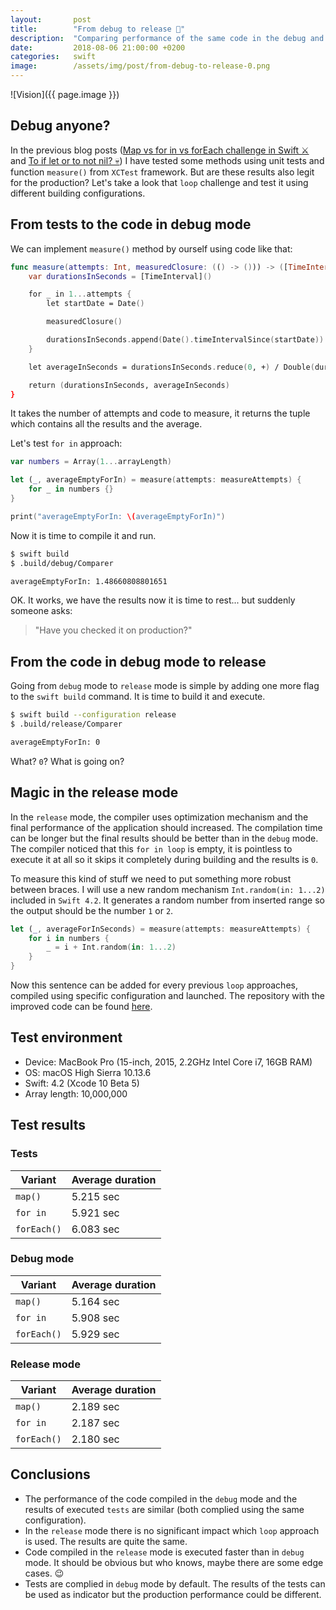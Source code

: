 ```yaml
---
layout:       post
title:        "From debug to release 🚜"
description:  "Comparing performance of the same code in the debug and in the release mode"
date:         2018-08-06 21:00:00 +0200
categories:   swift
image:        /assets/img/post/from-debug-to-release-0.png
---
```


![Vision]({{ page.image }})

## Debug anyone?

In the previous blog posts ([Map vs for in vs forEach challenge in Swift ⚔️](map-method-vs-for-loop) and [To if let or to not nil? 💀](to-if-let-or-to-if-not-nil)) I have tested some methods using unit tests and function `measure()` from `XCTest` framework. But are these results also legit for the production? Let's take a look that `loop` challenge and test it using different building configurations.


## From tests to the code in debug mode

We can implement `measure()` method by ourself using code like that:

```swift
func measure(attempts: Int, measuredClosure: (() -> ())) -> ([TimeInterval], TimeInterval) {
    var durationsInSeconds = [TimeInterval]()

    for _ in 1...attempts {
        let startDate = Date()

        measuredClosure()

        durationsInSeconds.append(Date().timeIntervalSince(startDate))
    }

    let averageInSeconds = durationsInSeconds.reduce(0, +) / Double(durationsInSeconds.count)

    return (durationsInSeconds, averageInSeconds)
}
```

It takes the number of attempts and code to measure, it returns the tuple which contains all the results and the average.

Let's test `for in` approach:

```swift
var numbers = Array(1...arrayLength)

let (_, averageEmptyForIn) = measure(attempts: measureAttempts) {
    for _ in numbers {}
}

print("averageEmptyForIn: \(averageEmptyForIn)")
```

Now it is time to compile it and run.

```bash
$ swift build
$ .build/debug/Comparer

averageEmptyForIn: 1.48660808801651
```

OK. It works, we have the results now it is time to rest... but suddenly someone asks:
> "Have you checked it on production?"


## From the code in debug mode to release

Going from `debug` mode to `release` mode is simple by adding one more flag to the `swift build` command. It is time to build it and execute.

```bash
$ swift build --configuration release
$ .build/release/Comparer

averageEmptyForIn: 0
```

What? `0`? What is going on?


## Magic in the release mode

In the `release` mode, the compiler uses optimization mechanism and the final performance of the application should increased. The compilation time can be longer but the final results should be better than in the `debug` mode. The compiler noticed that this `for in loop` is empty, it is pointless to execute it at all so it skips it completely during building and the results is `0`.

To measure this kind of stuff we need to put something more robust between braces. I will use a new random mechanism `Int.random(in: 1...2)` included in `Swift 4.2`. It generates a random number from inserted range so the output should be the number `1` or `2`.

```swift
let (_, averageForInSeconds) = measure(attempts: measureAttempts) {
    for i in numbers {
        _ = i + Int.random(in: 1...2)
    }
}
```

Now this sentence can be added for every previous `loop` approaches, compiled using specific configuration and launched. The repository with the improved code can be found [here](https://github.com/albinekcom/FromDebugToReleaseComparer).


## Test environment

- Device: MacBook Pro (15-inch, 2015, 2.2GHz Intel Core i7, 16GB RAM)
- OS: macOS High Sierra 10.13.6
- Swift: 4.2 (Xcode 10 Beta 5)
- Array length: 10,000,000


## Test results

### Tests

| Variant     | Average duration |
|-------------|------------------|
| `map()`     | 5.215 sec        |
| `for in`    | 5.921 sec        |
| `forEach()` | 6.083 sec        |

### Debug mode

| Variant     | Average duration |
|-------------|------------------|
| `map()`     | 5.164 sec        |
| `for in`    | 5.908 sec        |
| `forEach()` | 5.929 sec        |

### Release mode

| Variant     | Average duration |
|-------------|------------------|
| `map()`     | 2.189 sec        |
| `for in`    | 2.187 sec        |
| `forEach()` | 2.180 sec        |


## Conclusions

- The performance of the code compiled in the `debug` mode and the results of executed `tests` are similar (both complied using the same configuration).
- In the `release` mode there is no significant impact which `loop` approach is used. The results are quite the same.
- Code compiled in the `release` mode is executed faster than in `debug` mode. It should be obvious but who knows, maybe there are some edge cases. 😉
- Tests are complied in `debug` mode by default. The results of the tests can be used as indicator but the production performance could be different.
